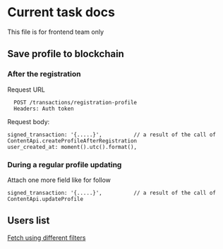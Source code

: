 # Current task docs


This file is for frontend team only

## Save profile to blockchain

### After the registration

Request URL
```
  POST /transactions/registration-profile
  Headers: Auth token
```

Request body:
```
signed_transaction: '{.....}',          // a result of the call of ContentApi.createProfileAfterRegistration
user_created_at: moment().utc().format(),
```

### During a regular profile updating

Attach one more field like for follow
```
signed_transaction: '{.....}',          // a result of the call of ContentApi.updateProfile
```


## Users list

[Fetch using different filters](../test/integration/users/get/users-get-graphql.test.ts)





